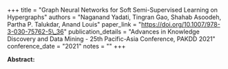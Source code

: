 +++
title = "Graph Neural Networks for Soft Semi-Supervised Learning on Hypergraphs"
authors = "Naganand Yadati, Tingran Gao, Shahab Asoodeh, Partha P. Talukdar, Anand Louis"
paper_link = "https://doi.org/10.1007/978-3-030-75762-5\_36"
publication_details = "Advances in Knowledge Discovery and Data Mining - 25th Pacific-Asia Conference,  PAKDD 2021"
conference_date = "2021"
notes = ""
+++

<b>Abstract:</b>
